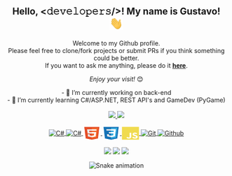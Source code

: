 <div align="center">
<h2> Hello, <𝚍𝚎𝚟𝚎𝚕𝚘𝚙𝚎𝚛𝚜/>! My name is Gustavo! <img src="https://github.com/ABSphreak/ABSphreak/blob/master/gifs/Hi.gif" width="30px"></h2>
</div>

<div align="center">

Welcome to my Github profile. <br>
Please feel free to clone/fork projects or submit PRs if you think something could be better. <br>
If you want to ask me anything, please do it <a href="mailto:malheiro.gus@gmail.com"><b>here</b></a>.<br>

<i>Enjoy your visit!</i> 😊

</div>

<div align="center">
- 🔭 I’m currently working on back-end<br>
- 🌱 I’m currently learning C#/ASP.NET, REST API's and GameDev (PyGame) <br>
<br>
</div>

<div align="center">
  <a href="https://github.com/gustavomalheiro">
  <img height="180em" src="https://github-readme-stats.vercel.app/api?username=gustavomalheiro&show_icons=true&theme=merko&include_all_commits=true&count_private=true"/>
  <img height="180em" src="https://github-readme-stats.vercel.app/api/top-langs/?username=gustavomalheiro&layout=compact&langs_count=7&theme=merko"/>
</div>
  
<div style="display: inline_block" align="center"><br>
   
  <img align="center" alt="C#" height="30" width="40" src="https://cdn.jsdelivr.net/gh/devicons/devicon/icons/python/python-original.svg">
  <img align="center" alt="C#" height="30" width="40" src="https://cdn.jsdelivr.net/gh/devicons/devicon/icons/csharp/csharp-original.svg">
  <img align="center" alt="HTML" height="30" width="40" src="https://raw.githubusercontent.com/devicons/devicon/master/icons/html5/html5-original.svg">
  <img align="center" alt="CSS" height="30" width="40" src="https://raw.githubusercontent.com/devicons/devicon/master/icons/css3/css3-original.svg">
  <img align="center" alt="Js" height="30" width="40" src="https://raw.githubusercontent.com/devicons/devicon/master/icons/javascript/javascript-plain.svg">
  <img align="center" alt="Git" height="30" width="40" src="https://cdn.jsdelivr.net/gh/devicons/devicon/icons/git/git-original.svg">
  <img align="center" alt="Github" height="30" width="40" src="https://cdn.jsdelivr.net/gh/devicons/devicon/icons/github/github-original.svg"
</div>
  
<div style="display: inline_block" align="center"><br>
  <a href="https://www.instagram.com/gus.malheiro/" target="_blank"><img src="https://img.shields.io/badge/-Instagram-%23E4405F?style=for-the-badge&logo=instagram&logoColor=white" target="_blank"></a>
  <a href = "mailto:malheiro.gus@gmail.com"><img src="https://img.shields.io/badge/-Gmail-%23333?style=for-the-badge&logo=gmail&logoColor=white" target="_blank"></a>
  <a href="https://www.linkedin.com/in/gustavomalheiro/" target="_blank"><img src="https://img.shields.io/badge/-LinkedIn-%230077B5?style=for-the-badge&logo=linkedin&logoColor=white" target="_blank"></a>
</div>

![Snake animation](https://github.com/devemdobro/devemdobro/blob/output/github-contribution-grid-snake.svg)

<!--
**gustavomalheiro/gustavomalheiro** is a ✨ _special_ ✨ repository because its `README.md` (this file) appears on your GitHub profile.

Here are some ideas to get you started:

- 🔭 I’m currently working on ...
- 🌱 I’m currently learning ...
- 👯 I’m looking to collaborate on ...
- 🤔 I’m looking for help with ...
- 💬 Ask me about ...
- 📫 How to reach me: ...
- 😄 Pronouns: ...
- ⚡ Fun fact: ...
-->
